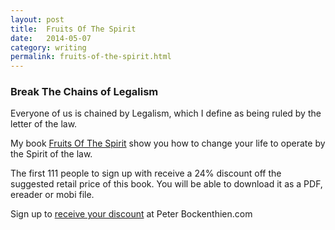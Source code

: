 ```yaml
---
layout: post
title:  Fruits Of The Spirit
date:   2014-05-07
category: writing
permalink: fruits-of-the-spirit.html
---
```

<h3>Break The Chains of Legalism</h3>
Everyone of us is chained by Legalism, which I define as being ruled by the letter of the law.

My book [Fruits Of The Spirit][fruits] show you how to change your life to operate by the Spirit of the law.

The first 111 people to sign up with receive a 24% discount off the suggested retail price of this book. You will be able to download it as a PDF, ereader or mobi file.

Sign up to [receive your discount][sign] at Peter Bockenthien.com

[fruits]: https://leanpub.com/fruitsofthespirit
[sign]: http://peter.bockenthien.com/fts.html